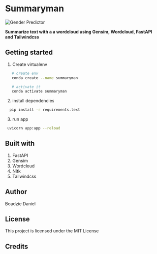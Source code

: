 # Summaryman

![Gender Predictor](./Summaryman.gif)

**Summarize text with a a wordcloud using Gensim, Wordcloud, FastAPI and Tailwindcss**

## Getting started

1. Create virtualenv

```bash
   # create env
   conda create --name summaryman

   # activate it
   conda activate summaryman
```

2. install dependencies

```bash
  pip install -r requirements.text
```

3. run app

```bash
 uvicorn app:app --reload
```

## Built with

1. FastAPI
2. Gensim
3. Wordcloud
4. Nltk
5. Tailwindcss

## Author

Boadzie Daniel

## License

This project is licensed under the MIT License

## Credits
